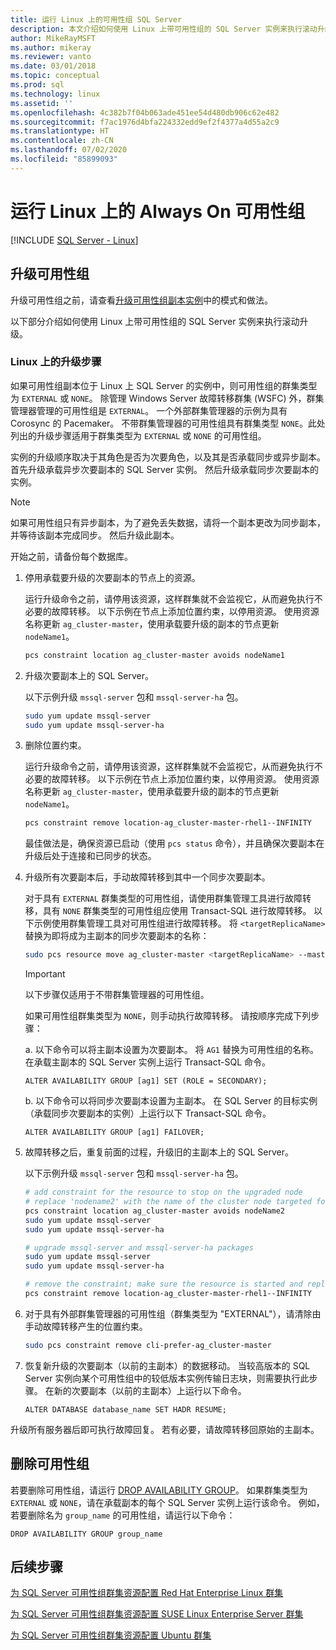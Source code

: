 ```yaml
---
title: 运行 Linux 上的可用性组 SQL Server
description: 本文介绍如何使用 Linux 上带可用性组的 SQL Server 实例来执行滚动升级。 升级之前，请查看最佳实践。
author: MikeRayMSFT
ms.author: mikeray
ms.reviewer: vanto
ms.date: 03/01/2018
ms.topic: conceptual
ms.prod: sql
ms.technology: linux
ms.assetid: ''
ms.openlocfilehash: 4c382b7f04b063ade451ee54d480db906c62e482
ms.sourcegitcommit: f7ac1976d4bfa224332edd9ef2f4377a4d55a2c9
ms.translationtype: HT
ms.contentlocale: zh-CN
ms.lasthandoff: 07/02/2020
ms.locfileid: "85899093"
---
```

# <a name="operate-always-on-availability-groups-on-linux"></a>运行 Linux 上的 Always On 可用性组

[!INCLUDE [SQL Server - Linux](../includes/applies-to-version/sql-linux.md)]

## <a name="upgrade-availability-group"></a>升级可用性组

升级可用性组之前，请查看[升级可用性组副本实例](../database-engine/availability-groups/windows/upgrading-always-on-availability-group-replica-instances.md)中的模式和做法。

以下部分介绍如何使用 Linux 上带可用性组的 SQL Server 实例来执行滚动升级。 

### <a name="upgrade-steps-on-linux"></a>Linux 上的升级步骤

如果可用性组副本位于 Linux 上 SQL Server 的实例中，则可用性组的群集类型为 `EXTERNAL` 或 `NONE`。 除管理 Windows Server 故障转移群集 (WSFC) 外，群集管理器管理的可用性组是 `EXTERNAL`。 一个外部群集管理器的示例为具有 Corosync 的 Pacemaker。 不带群集管理器的可用性组具有群集类型 `NONE`。此处列出的升级步骤适用于群集类型为 `EXTERNAL` 或 `NONE` 的可用性组。

实例的升级顺序取决于其角色是否为次要角色，以及其是否承载同步或异步副本。 首先升级承载异步次要副本的 SQL Server 实例。 然后升级承载同步次要副本的实例。 

   >[!NOTE]
   >如果可用性组只有异步副本，为了避免丢失数据，请将一个副本更改为同步副本，并等待该副本完成同步。 然后升级此副本。
   
开始之前，请备份每个数据库。

1. 停用承载要升级的次要副本的节点上的资源。
   
   运行升级命令之前，请停用该资源，这样群集就不会监视它，从而避免执行不必要的故障转移。 以下示例在节点上添加位置约束，以停用资源。 使用资源名称更新 `ag_cluster-master`，使用承载要升级的副本的节点更新 `nodeName1`。

   ```bash
   pcs constraint location ag_cluster-master avoids nodeName1
   ```

1. 升级次要副本上的 SQL Server。

   以下示例升级 `mssql-server` 包和 `mssql-server-ha` 包。

   ```bash
   sudo yum update mssql-server
   sudo yum update mssql-server-ha
   ```
1. 删除位置约束。

   运行升级命令之前，请停用该资源，这样群集就不会监视它，从而避免执行不必要的故障转移。 以下示例在节点上添加位置约束，以停用资源。 使用资源名称更新 `ag_cluster-master`，使用承载要升级的副本的节点更新 `nodeName1`。

   ```bash
   pcs constraint remove location-ag_cluster-master-rhel1--INFINITY
   ```
   最佳做法是，确保资源已启动（使用 `pcs status` 命令），并且确保次要副本在升级后处于连接和已同步的状态。

1. 升级所有次要副本后，手动故障转移到其中一个同步次要副本。

   对于具有 `EXTERNAL` 群集类型的可用性组，请使用群集管理工具进行故障转移，具有 `NONE` 群集类型的可用性组应使用 Transact-SQL 进行故障转移。 
   以下示例使用群集管理工具对可用性组进行故障转移。 将 `<targetReplicaName>` 替换为即将成为主副本的同步次要副本的名称：

   ```bash
   sudo pcs resource move ag_cluster-master <targetReplicaName> --master  
   ``` 
   
   >[!IMPORTANT]
   >以下步骤仅适用于不带群集管理器的可用性组。

   如果可用性组群集类型为 `NONE`，则手动执行故障转移。 请按顺序完成下列步骤：

      a. 以下命令可以将主副本设置为次要副本。 将 `AG1` 替换为可用性组的名称。 在承载主副本的 SQL Server 实例上运行 Transact-SQL 命令。

      ```transact-sql
      ALTER AVAILABILITY GROUP [ag1] SET (ROLE = SECONDARY);
      ```

      b. 以下命令可以将同步次要副本设置为主副本。 在 SQL Server 的目标实例（承载同步次要副本的实例）上运行以下 Transact-SQL 命令。

      ```transact-sql
      ALTER AVAILABILITY GROUP [ag1] FAILOVER;
      ```

1. 故障转移之后，重复前面的过程，升级旧的主副本上的 SQL Server。

   以下示例升级 `mssql-server` 包和 `mssql-server-ha` 包。

   ```bash
   # add constraint for the resource to stop on the upgraded node
   # replace 'nodename2' with the name of the cluster node targeted for upgrade
   pcs constraint location ag_cluster-master avoids nodeName2
   sudo yum update mssql-server
   sudo yum update mssql-server-ha
   ```
   
   ```bash
   # upgrade mssql-server and mssql-server-ha packages
   sudo yum update mssql-server
   sudo yum update mssql-server-ha
   ```

   ```bash
   # remove the constraint; make sure the resource is started and replica is connected and synchronized
   pcs constraint remove location-ag_cluster-master-rhel1--INFINITY
   ```

1. 对于具有外部群集管理器的可用性组（群集类型为 "EXTERNAL"），请清除由手动故障转移产生的位置约束。 

   ```bash
   sudo pcs constraint remove cli-prefer-ag_cluster-master  
   ```

1. 恢复新升级的次要副本（以前的主副本）的数据移动。 当较高版本的 SQL Server 实例向某个可用性组中的较低版本实例传输日志块，则需要执行此步骤。 在新的次要副本（以前的主副本）上运行以下命令。

   ```transact-sql
   ALTER DATABASE database_name SET HADR RESUME;
   ```

升级所有服务器后即可执行故障回复。 若有必要，请故障转移回原始的主副本。 

## <a name="drop-an-availability-group"></a>删除可用性组

若要删除可用性组，请运行 [DROP AVAILABILITY GROUP](../t-sql/statements/drop-availability-group-transact-sql.md)。 如果群集类型为 `EXTERNAL` 或 `NONE`，请在承载副本的每个 SQL Server 实例上运行该命令。 例如，若要删除名为 `group_name` 的可用性组，请运行以下命令：

   ```transact-sql
   DROP AVAILABILITY GROUP group_name
   ```
 

## <a name="next-steps"></a>后续步骤

[为 SQL Server 可用性组群集资源配置 Red Hat Enterprise Linux 群集](sql-server-linux-availability-group-cluster-rhel.md)

[为 SQL Server 可用性组群集资源配置 SUSE Linux Enterprise Server 群集](sql-server-linux-availability-group-cluster-sles.md)

[为 SQL Server 可用性组群集资源配置 Ubuntu 群集](sql-server-linux-availability-group-cluster-ubuntu.md)
